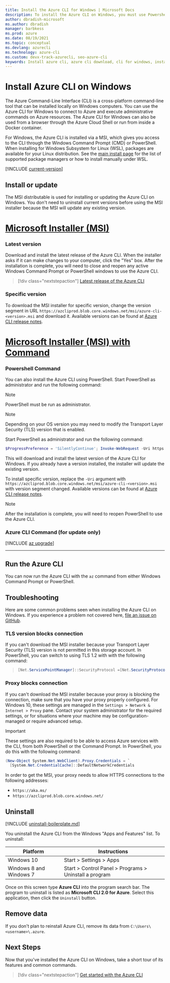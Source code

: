 ```yaml
---
title: Install the Azure CLI for Windows | Microsoft Docs
description: To install the Azure CLI on Windows, you must use Powershell, or an MSI installer, which gives you access to the CLI through the Windows Command Prompt (CMD).
author: dbradish-microsoft
ms.author: dbradish
manager: barbkess
ms.prod: azure
ms.date: 08/19/2021
ms.topic: conceptual
ms.devlang: azurecli
ms.technology: azure-cli
ms.custom: devx-track-azurecli, seo-azure-cli
keywords: Install azure cli, azure cli download, cli for windows, install azure cli on windows, azure cli windows, install azure cli windows
---
```


# Install Azure CLI on Windows

The Azure Command-Line Interface (CLI) is a cross-platform command-line tool that can be installed locally on Windows computers. You can use the Azure CLI for Windows to connect to Azure and execute administrative commands on Azure resources. The Azure CLI for Windows can also be used from a browser through the Azure Cloud Shell or run from inside a Docker container.

For Windows, the Azure CLI is installed via a MSI, which gives you access to the CLI through the Windows Command Prompt (CMD) or PowerShell.
When installing for Windows Subsystem for Linux (WSL), packages are available for your Linux distribution. See the [main install page](install-azure-cli.md)
for the list of supported package managers or how to install manually under WSL.

[!INCLUDE [current-version](includes/current-version.md)]

## Install or update

The MSI distributable is used for installing or updating the Azure CLI on Windows. You don't need to uninstall current versions before using the MSI installer because the MSI will update any existing version.

# [Microsoft Installer (MSI)](#tab/azure-cli)

### Latest version

Download and install the latest release of the Azure CLI. When the installer asks if it can make changes to your computer, click the "Yes" box. After the installation is complete, you will need to close and reopen any active Windows Command Prompt or PowerShell windows to use the Azure CLI.

> [!div class="nextstepaction"]
> [Latest release of the Azure CLI](https://aka.ms/installazurecliwindows)

### Specific version

To download the MSI installer for specific version, change the version segment in URL `https://azcliprod.blob.core.windows.net/msi/azure-cli-<version>.msi` and download it. Available versions can be found at [Azure CLI release notes](/cli/azure/release-notes-azure-cli).

# [Microsoft Installer (MSI) with Command](#tab/azure-powershell)

### Powershell Command

You can also install the Azure CLI using PowerShell. Start PowerShell as administrator and run the following command:

> [!Note]
> PowerShell must be run as administrator.
 
> [!Note]
> Depending on your OS version you may need to modify the Transport Layer Security (TLS) version that is enabled.

Start PowerShell as administrator and run the following command:

   ```PowerShell
   $ProgressPreference = 'SilentlyContinue'; Invoke-WebRequest -Uri https://aka.ms/installazurecliwindows -OutFile .\AzureCLI.msi; Start-Process msiexec.exe -Wait -ArgumentList '/I AzureCLI.msi /quiet'; rm .\AzureCLI.msi
   ```

This will download and install the latest version of the Azure CLI for Windows. If you already have a version installed, the installer will update the existing version.

To install specific version, replace the `-Uri` argument with `https://azcliprod.blob.core.windows.net/msi/azure-cli-<version>.msi` with version segment changed. Available versions can be found at [Azure CLI release notes](/cli/azure/release-notes-azure-cli).

> [!Note]
> After the installation is complete, you will need to reopen PowerShell to use the Azure CLI.

### Azure CLI Command (for update only)
[!INCLUDE [az upgrade](includes/az-upgrade.md)]

---

## Run the Azure CLI

You can now run the Azure CLI with the `az` command from either Windows Command Prompt or PowerShell.

## Troubleshooting

Here are some common problems seen when installing the Azure CLI on Windows. If you experience a problem not covered here, [file an issue on GitHub](https://github.com/Azure/azure-cli/issues).

### TLS version blocks connection

If you can't download the MSI installer because your Transport Layer Security (TLS) version is not permitted in this storage account.  In PowerShell, you can switch to using TLS 1.2 with with the following command:

> ```powershell
> [Net.ServicePointManager]::SecurityProtocol =[Net.SecurityProtocolType]::Tls12
> ```

### Proxy blocks connection

If you can't download the MSI installer because your proxy is blocking the connection, make sure that
you have your proxy properly configured. For Windows 10, these settings are managed in the
`Settings > Network & Internet > Proxy` pane. Contact your system administrator for the required settings,
or for situations where your machine may be configuration-managed or require advanced setup.

> [!IMPORTANT]
> These settings are also required to be able to access Azure services with the CLI, from both
> PowerShell or the Command Prompt. In PowerShell, you do this with the following command:
>
> ```powershell
> (New-Object System.Net.WebClient).Proxy.Credentials = `
>   [System.Net.CredentialCache]::DefaultNetworkCredentials
> ```

In order to get the MSI, your proxy needs to allow HTTPS connections to the following addresses:

* `https://aka.ms/`
* `https://azcliprod.blob.core.windows.net/`

## Uninstall

[!INCLUDE [uninstall-boilerplate.md](includes/uninstall-boilerplate.md)]

You uninstall the Azure CLI from the Windows "Apps and Features" list. To uninstall:

| Platform | Instructions |
|---|---|
| Windows 10 | Start > Settings > Apps |
| Windows 8 and Windows 7 | Start > Control Panel > Programs > Uninstall a program |

Once on this screen type __Azure CLI__ into the program search bar. The program to uninstall is listed as __Microsoft CLI 2.0 for Azure__. Select this application, then click the `Uninstall` button.

## Remove data

If you don't plan to reinstall Azure CLI, remove its data from `C:\Users\<username>\.azure`.

## Next Steps

Now that you've installed the Azure CLI on Windows, take a short tour of its features and common commands.

> [!div class="nextstepaction"]
> [Get started with the Azure CLI](get-started-with-azure-cli.md)
